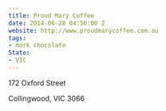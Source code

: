 ```yaml
---
title: Proud Mary Coffee
date: 2014-06-28 04:56:00 Z
website: http://www.proudmarycoffee.com.au
tags:
- mork chocolate
State:
- VIC
---
```


172 Oxford Street

Collingwood, VIC 3066
